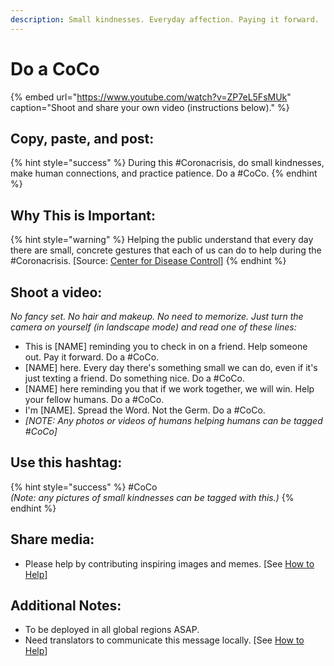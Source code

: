 ```yaml
---
description: Small kindnesses. Everyday affection. Paying it forward.
---
```


# Do a CoCo

{% embed url="https://www.youtube.com/watch?v=ZP7eL5FsMUk" caption="Shoot and share your own video \(instructions below\)." %}

## Copy, paste, and post:

{% hint style="success" %}
During this \#Coronacrisis, do small kindnesses, make human connections, and practice patience. Do a \#CoCo.
{% endhint %}

## Why This is Important:

{% hint style="warning" %}
Helping the public understand that every day there are small, concrete gestures that each of us can do to help during the \#Coronacrisis. \[Source: [Center for Disease Control](https://www.cdc.gov/flu/pandemic-resources/pdf/workshop.pdf)\]
{% endhint %}

## Shoot a video:

_No fancy set. No hair and makeup. No need to memorize. Just turn the camera on yourself \(in landscape mode\) and read one of these lines:_

* This is \[NAME\] reminding you to check in on a friend. Help someone out. Pay it forward. Do a \#CoCo. 
* \[NAME\] here. Every day there's something small we can do, even if it's just texting a friend. Do something nice. Do a \#CoCo. 
* \[NAME\] here reminding you that if we work together, we will win. Help your fellow humans. Do a \#CoCo. 
* I'm \[NAME\]. Spread the Word. Not the Germ. Do a \#CoCo. 
* _\[NOTE: Any photos or videos of humans helping humans can be tagged \#CoCo\]_

## Use this hashtag:

{% hint style="success" %}
\#CoCo   
_\(Note: any pictures of small kindnesses can be tagged with this.\)_
{% endhint %}

## Share media:

* Please help by contributing inspiring images and memes. \[See [How to Help](../how-to-help.md)\]

## Additional Notes:

* To be deployed in all global regions ASAP.
* Need translators to communicate this message locally. \[See [How to Help](../how-to-help.md)\]


